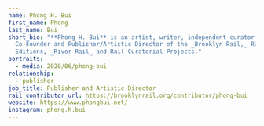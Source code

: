 ```yaml
---
name: Phong H. Bui
first_name: Phong
last_name: Bui
short_bio: "**Phong H. Bui** is an artist, writer, independent curator, and
  Co-Founder and Publisher/Artistic Director of the _Brooklyn Rail,_ Rail
  Editions, _River Rail_ and Rail Curatorial Projects."
portraits:
  - media: 2020/06/phong-bui
relationship:
  - publisher
job_title: Publisher and Artistic Director
rail_contributor_url: https://brooklynrail.org/contributor/phong-bui
website: https://www.phongbui.net/
instagram: phong.h.bui
---
```

